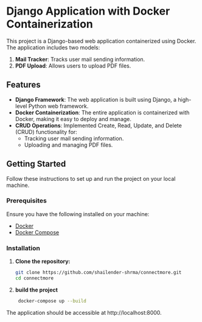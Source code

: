 # Django Application with Docker Containerization

This project is a Django-based web application containerized using Docker. The application includes two models:
1. **Mail Tracker**: Tracks user mail sending information.
2. **PDF Upload**: Allows users to upload PDF files.

## Features

- **Django Framework**: The web application is built using Django, a high-level Python web framework.
- **Docker Containerization**: The entire application is containerized with Docker, making it easy to deploy and manage.
- **CRUD Operations**: Implemented Create, Read, Update, and Delete (CRUD) functionality for:
  - Tracking user mail sending information.
  - Uploading and managing PDF files.

## Getting Started

Follow these instructions to set up and run the project on your local machine.

### Prerequisites

Ensure you have the following installed on your machine:

- [Docker](https://www.docker.com/get-started)
- [Docker Compose](https://docs.docker.com/compose/install/)

### Installation

1. **Clone the repository:**

   ```bash
   git clone https://github.com/shailender-shrma/connectmore.git
   cd connectmore
   
2. **build the project**
   ```bash
    docker-compose up --build
   
The application should be accessible at http://localhost:8000.

